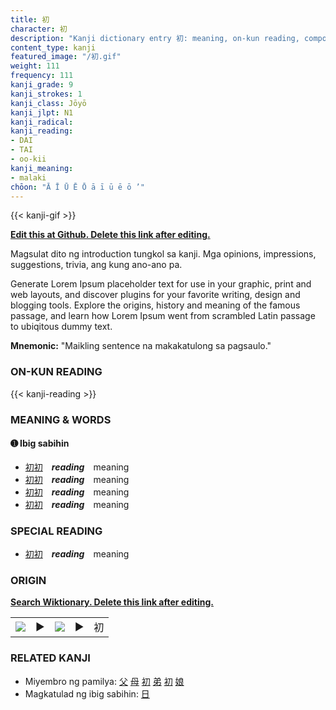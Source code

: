 ```yaml
---
title: 初
character: 初
description: "Kanji dictionary entry 初: meaning, on-kun reading, compounds, origin, related kanji"
content_type: kanji
featured_image: "/初.gif"
weight: 111
frequency: 111
kanji_grade: 9
kanji_strokes: 1
kanji_class: Jōyō
kanji_jlpt: N1
kanji_radical: 
kanji_reading: 
- DAI
- TAI
- oo-kii
kanji_meaning:
- malaki
chōon: "Ā Ī Ū Ē Ō ā ī ū ē ō ’"
---
```

[//]: # (Don't edit the line below. Kanji animated GIF code is automatically generated.)
{{< kanji-gif >}}

[//]: # (Edit below this line.)

**[Edit this at Github. Delete this link after editing.](https://github.com/tim0g/tim/tree/main/content/kanji/初/index.md)**

Magsulat dito ng introduction tungkol sa kanji. Mga opinions, impressions, suggestions, trivia, ang kung ano-ano pa.

Generate Lorem Ipsum placeholder text for use in your graphic, print and web layouts, and discover plugins for your favorite writing, design and blogging tools. Explore the origins, history and meaning of the famous passage, and learn how Lorem Ipsum went from scrambled Latin passage to ubiqitous dummy text.
 
**Mnemonic:** "Maikling sentence na makakatulong sa pagsaulo."

### ON-KUN READING

[//]: # (Don't edit the line below. ON-KUN READING code is automatically generated.)
{{< kanji-reading >}}

### MEANING & WORDS

#### ➊ **Ibig sabihin**
  - [初](../初)[初](../初)　***reading***　meaning
  - [初](../初)[初](../初)　***reading***　meaning
  - [初](../初)[初](../初)　***reading***　meaning
  - [初](../初)[初](../初)　***reading***　meaning

### SPECIAL READING
  - [初](../初)[初](../初)　***reading***　meaning

### ORIGIN

**[Search Wiktionary. Delete this link after editing.](https://wiktionary.org/wiki/初)**
<table class="kanji-table"><tr><td>
<img src="60px-初-bronze.svg.png">
</td><td>▶</td><td>
<img src="60px-初-oracle.svg.png">
</td><td>▶</td>
<td class="kanji-origin">初</td>
</tr></table>

### RELATED KANJI
- Miyembro ng pamilya: [父](../父) [母](../母) [初](../初) [弟](../弟) [初](../初) [娘](../娘)
- Magkatulad ng ibig sabihin: [日](../日)
